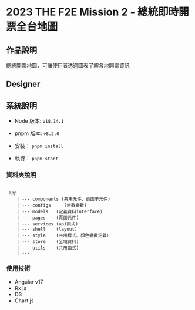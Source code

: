 # 2023 THE F2E Mission 2 - 總統即時開票全台地圖

## 作品說明

總統開票地圖，可讓使用者透過圖表了解各地開票資訊

## Designer

## 系統說明

- Node 版本: `v18.14.1`
- pnpm 版本: `v8.2.0`

- 安裝： `pnpm install`
- 執行： `pnpm start`

### 資料夾說明

```

 app
    | --- components (共用元件、頁面子元件)
    | --- configs     (常數變數)
    | --- models   (定義資料interface)
    | --- pages    (頁面元件)
    | --- services (api函式)
    | --- shell    (layout)
    | --- style    (共用樣式、顏色變數定義）
    | --- store    (全域資料)
    | --- utils    (共用函式)
    | ---

```

### 使用技術

- Angular v17
- Rx js
- D3
- Chart.js
